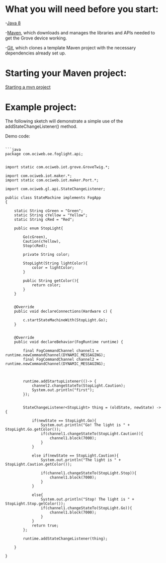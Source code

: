 # What you will need before you start:
-[Java 8](https://docs.oracle.com/javase/8/docs/technotes/guides/install/install_overview.html) 

-[Maven](https://maven.apache.org/install.html), which downloads and manages the libraries and APIs needed to get the Grove device working.

-[Git](https://git-scm.com/), which clones a template Maven project with the necessary dependencies already set up.

# Starting your Maven project: 
[Starting a mvn project](https://github.com/oci-pronghorn/FogLighter/blob/master/README.md)

# Example project:

The following sketch will demonstrate a simple use of the addStateChangeListener() method.

Demo code: 
```

```java
package com.ociweb.oe.foglight.api;


import static com.ociweb.iot.grove.GroveTwig.*;

import com.ociweb.iot.maker.*;
import static com.ociweb.iot.maker.Port.*;

import com.ociweb.gl.api.StateChangeListener;

public class StateMachine implements FogApp
{

	static String cGreen = "Green";
	static String cYellow = "Yellow";
	static String cRed = "Red";
	
	public enum StopLight{
		
		Go(cGreen), 
		Caution(cYellow), 
		Stop(cRed);
		
		private String color;
		
		StopLight(String lightColor){
			color = lightColor;
		}
		
		public String getColor(){
			return color;
		}
	}


    @Override
    public void declareConnections(Hardware c) {
    	
    	c.startStateMachineWith(StopLight.Go);
    }

   
    @Override
    public void declareBehavior(FogRuntime runtime) {

        final FogCommandChannel channel1 = runtime.newCommandChannel(DYNAMIC_MESSAGING);
        final FogCommandChannel channel2 = runtime.newCommandChannel(DYNAMIC_MESSAGING);

        
        
        runtime.addStartupListener(()-> {
        	channel2.changeStateTo(StopLight.Caution);
        	System.out.println("first");
        });
        
        
    	StateChangeListener<StopLight> thing = (oldState, newState) -> {
    		
    		if(newState == StopLight.Go){
    			System.out.println("Go! The light is " + StopLight.Go.getColor());
    			if(channel1.changeStateTo(StopLight.Caution)){
    				channel1.block(7000);
    			}
    		}
    		
    		else if(newState == StopLight.Caution){
    			System.out.println("The light is " + StopLight.Caution.getColor());

    			if(channel1.changeStateTo(StopLight.Stop)){
    				channel1.block(7000);
    			}
    		}
    		
    		else{
    			System.out.println("Stop! The light is " + StopLight.Stop.getColor());
    			if(channel1.changeStateTo(StopLight.Go)){
    				channel1.block(7000);
    			}
    		}
    		return true;
    	};
    	
		runtime.addStateChangeListener(thing);
    	
    }
          
}
```

```
